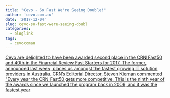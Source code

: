 ```yaml
---
title: "Cevo - So Fast We're Seeing Double!"
author: 'cevo.com.au'
date: '2017-12-04'
slug: cevo-so-fast-were-seeing-doubl
categories:
  - bloglink
tags:
  - cevocomau
---
```


[Cevo are delighted to have been awarded second place in the CRN Fast50 and 40th in the Financial Review Fast Starters for 2017. The former, announced last week, places us amongst the fastest growing IT solution providers in Australia. CRN’s Editorial Director, Steven Kiernan commented "Every year the CRN Fast50 gets more competitive. This is the ninth year of the awards since we launched the program back in 2009, and it was the fastest year<i class="fas fa-external-link-alt"></i>](https://cevo.com.au/post/2017-12-04-afr-and-crn-fast-lists/)

